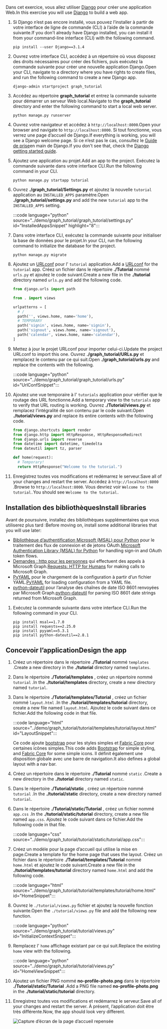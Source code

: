 <!-- markdownlint-disable MD002 MD041 -->

<span data-ttu-id="4f31f-101">Dans cet exercice, vous allez utiliser [Django](https://www.djangoproject.com/) pour créer une application Web.</span><span class="sxs-lookup"><span data-stu-id="4f31f-101">In this exercise you will use [Django](https://www.djangoproject.com/) to build a web app.</span></span>

1. <span data-ttu-id="4f31f-102">Si Django n’est pas encore installé, vous pouvez l’installer à partir de votre interface de ligne de commande (CLI) à l’aide de la commande suivante.</span><span class="sxs-lookup"><span data-stu-id="4f31f-102">If you don't already have Django installed, you can install it from your command-line interface (CLI) with the following command.</span></span>

    ```Shell
    pip install --user Django==3.1.4
    ```

1. <span data-ttu-id="4f31f-103">Ouvrez votre interface CLI, accédez à un répertoire où vous disposez des droits nécessaires pour créer des fichiers, puis exécutez la commande suivante pour créer une nouvelle application Django.</span><span class="sxs-lookup"><span data-stu-id="4f31f-103">Open your CLI, navigate to a directory where you have rights to create files, and run the following command to create a new Django app.</span></span>

    ```Shell
    django-admin startproject graph_tutorial
    ```

1. <span data-ttu-id="4f31f-104">Accédez au répertoire **graph_tutorial** et entrez la commande suivante pour démarrer un serveur Web local.</span><span class="sxs-lookup"><span data-stu-id="4f31f-104">Navigate to the **graph_tutorial** directory and enter the following command to start a local web server.</span></span>

    ```Shell
    python manage.py runserver
    ```

1. <span data-ttu-id="4f31f-105">Ouvrez votre navigateur et accédez à `http://localhost:8000`.</span><span class="sxs-lookup"><span data-stu-id="4f31f-105">Open your browser and navigate to `http://localhost:8000`.</span></span> <span data-ttu-id="4f31f-106">Si tout fonctionne, vous verrez une page d’accueil de Django.</span><span class="sxs-lookup"><span data-stu-id="4f31f-106">If everything is working, you will see a Django welcome page.</span></span> <span data-ttu-id="4f31f-107">Si ce n’est pas le cas, consultez le [Guide de prise](https://www.djangoproject.com/start/)en main de Django.</span><span class="sxs-lookup"><span data-stu-id="4f31f-107">If you don't see that, check the [Django getting started guide](https://www.djangoproject.com/start/).</span></span>

1. <span data-ttu-id="4f31f-108">Ajoutez une application au projet.</span><span class="sxs-lookup"><span data-stu-id="4f31f-108">Add an app to the project.</span></span> <span data-ttu-id="4f31f-109">Exécutez la commande suivante dans votre interface CLI.</span><span class="sxs-lookup"><span data-stu-id="4f31f-109">Run the following command in your CLI.</span></span>

    ```Shell
    python manage.py startapp tutorial
    ```

1. <span data-ttu-id="4f31f-110">Ouvrez **./graph_tutorial/Settings.py** et ajoutez la nouvelle `tutorial` application au `INSTALLED_APPS` paramètre.</span><span class="sxs-lookup"><span data-stu-id="4f31f-110">Open **./graph_tutorial/settings.py** and add the new `tutorial` app to the `INSTALLED_APPS` setting.</span></span>

    :::code language="python" source="../demo/graph_tutorial/graph_tutorial/settings.py" id="InstalledAppsSnippet" highlight="8":::

1. <span data-ttu-id="4f31f-111">Dans votre interface CLI, exécutez la commande suivante pour initialiser la base de données pour le projet.</span><span class="sxs-lookup"><span data-stu-id="4f31f-111">In your CLI, run the following command to initialize the database for the project.</span></span>

    ```Shell
    python manage.py migrate
    ```

1. <span data-ttu-id="4f31f-112">Ajoutez un [URLconf](https://docs.djangoproject.com/en/3.0/topics/http/urls/) pour l' `tutorial` application.</span><span class="sxs-lookup"><span data-stu-id="4f31f-112">Add a [URLconf](https://docs.djangoproject.com/en/3.0/topics/http/urls/) for the `tutorial` app.</span></span> <span data-ttu-id="4f31f-113">Créez un fichier dans le répertoire **./Tutorial** nommé `urls.py` et ajoutez le code suivant.</span><span class="sxs-lookup"><span data-stu-id="4f31f-113">Create a new file in the **./tutorial** directory named `urls.py` and add the following code.</span></span>

    ```python
    from django.urls import path

    from . import views

    urlpatterns = [
      # /
      path('', views.home, name='home'),
      # TEMPORARY
      path('signin', views.home, name='signin'),
      path('signout', views.home, name='signout'),
      path('calendar', views.home, name='calendar'),
    ]
    ```

1. <span data-ttu-id="4f31f-114">Mettez à jour le projet URLconf pour importer celui-ci.</span><span class="sxs-lookup"><span data-stu-id="4f31f-114">Update the project URLconf to import this one.</span></span> <span data-ttu-id="4f31f-115">Ouvrez **./graph_tutorial/URLs.py** et remplacez le contenu par ce qui suit.</span><span class="sxs-lookup"><span data-stu-id="4f31f-115">Open **./graph_tutorial/urls.py** and replace the contents with the following.</span></span>

    :::code language="python" source="../demo/graph_tutorial/graph_tutorial/urls.py" id="UrlConfSnippet":::

1. <span data-ttu-id="4f31f-116">Ajoutez une vue temporaire à l' `tutorials` application pour vérifier que le routage des URL fonctionne.</span><span class="sxs-lookup"><span data-stu-id="4f31f-116">Add a temporary view to the `tutorials` app to verify that URL routing is working.</span></span> <span data-ttu-id="4f31f-117">Ouvrez **./Tutorial/views.py** et remplacez l’intégralité de son contenu par le code suivant.</span><span class="sxs-lookup"><span data-stu-id="4f31f-117">Open **./tutorial/views.py** and replace its entire contents with the following code.</span></span>

    ```python
    from django.shortcuts import render
    from django.http import HttpResponse, HttpResponseRedirect
    from django.urls import reverse
    from datetime import datetime, timedelta
    from dateutil import tz, parser

    def home(request):
      # Temporary!
      return HttpResponse("Welcome to the tutorial.")
    ```

1. <span data-ttu-id="4f31f-118">Enregistrez toutes vos modifications et redémarrez le serveur.</span><span class="sxs-lookup"><span data-stu-id="4f31f-118">Save all of your changes and restart the server.</span></span> <span data-ttu-id="4f31f-119">Accédez à `http://localhost:8000` .</span><span class="sxs-lookup"><span data-stu-id="4f31f-119">Browse to `http://localhost:8000`.</span></span> <span data-ttu-id="4f31f-120">Vous devriez voir `Welcome to the tutorial.`</span><span class="sxs-lookup"><span data-stu-id="4f31f-120">You should see `Welcome to the tutorial.`</span></span>

## <a name="install-libraries"></a><span data-ttu-id="4f31f-121">Installation des bibliothèques</span><span class="sxs-lookup"><span data-stu-id="4f31f-121">Install libraries</span></span>

<span data-ttu-id="4f31f-122">Avant de poursuivre, installez des bibliothèques supplémentaires que vous utiliserez plus tard :</span><span class="sxs-lookup"><span data-stu-id="4f31f-122">Before moving on, install some additional libraries that you will use later:</span></span>

- <span data-ttu-id="4f31f-123">[Bibliothèque d’authentification Microsoft (MSAL) pour Python](https://github.com/AzureAD/microsoft-authentication-library-for-python) pour le traitement des flux de connexion et de jetons OAuth.</span><span class="sxs-lookup"><span data-stu-id="4f31f-123">[Microsoft Authentication Library (MSAL) for Python](https://github.com/AzureAD/microsoft-authentication-library-for-python) for handling sign-in and OAuth token flows.</span></span>
- <span data-ttu-id="4f31f-124">[Demandes : http pour les personnes](https://requests.readthedocs.io/en/master/) qui effectuent des appels à Microsoft Graph.</span><span class="sxs-lookup"><span data-stu-id="4f31f-124">[Requests: HTTP for Humans](https://requests.readthedocs.io/en/master/) for making calls to Microsoft Graph.</span></span>
- <span data-ttu-id="4f31f-125">[PyYAML](https://pyyaml.org/wiki/PyYAMLDocumentation) pour le chargement de la configuration à partir d’un fichier YAML.</span><span class="sxs-lookup"><span data-stu-id="4f31f-125">[PyYAML](https://pyyaml.org/wiki/PyYAMLDocumentation) for loading configuration from a YAML file.</span></span>
- <span data-ttu-id="4f31f-126">[python-dateutil](https://pypi.org/project/python-dateutil/) pour l’analyse des chaînes de date ISO 8601 renvoyées par Microsoft Graph.</span><span class="sxs-lookup"><span data-stu-id="4f31f-126">[python-dateutil](https://pypi.org/project/python-dateutil/) for parsing ISO 8601 date strings returned from Microsoft Graph.</span></span>

1. <span data-ttu-id="4f31f-127">Exécutez la commande suivante dans votre interface CLI.</span><span class="sxs-lookup"><span data-stu-id="4f31f-127">Run the following command in your CLI.</span></span>

    ```Shell
    pip install msal==1.7.0
    pip install requests==2.25.0
    pip install pyyaml==5.3.1
    pip install python-dateutil==2.8.1
    ```

## <a name="design-the-app"></a><span data-ttu-id="4f31f-128">Concevoir l’application</span><span class="sxs-lookup"><span data-stu-id="4f31f-128">Design the app</span></span>

1. <span data-ttu-id="4f31f-129">Créez un répertoire dans le répertoire **./Tutorial** nommé `templates` .</span><span class="sxs-lookup"><span data-stu-id="4f31f-129">Create a new directory in the **./tutorial** directory named `templates`.</span></span>

1. <span data-ttu-id="4f31f-130">Dans le répertoire **./Tutorial/templates** , créez un répertoire nommé `tutorial` .</span><span class="sxs-lookup"><span data-stu-id="4f31f-130">In the **./tutorial/templates** directory, create a new directory named `tutorial`.</span></span>

1. <span data-ttu-id="4f31f-131">Dans le répertoire **./Tutorial/templates/Tutorial** , créez un fichier nommé `layout.html` .</span><span class="sxs-lookup"><span data-stu-id="4f31f-131">In the **./tutorial/templates/tutorial** directory, create a new file named `layout.html`.</span></span> <span data-ttu-id="4f31f-132">Ajoutez le code suivant dans ce fichier.</span><span class="sxs-lookup"><span data-stu-id="4f31f-132">Add the following code in that file.</span></span>

    :::code language="html" source="../demo/graph_tutorial/tutorial/templates/tutorial/layout.html" id="LayoutSnippet":::

    <span data-ttu-id="4f31f-133">Ce code ajoute [bootstrap](http://getbootstrap.com/) pour les styles simples et [Fabric Core](https://developer.microsoft.com/fluentui#/get-started#fabric-core) pour certaines icônes simples.</span><span class="sxs-lookup"><span data-stu-id="4f31f-133">This code adds [Bootstrap](http://getbootstrap.com/) for simple styling, and [Fabric Core](https://developer.microsoft.com/fluentui#/get-started#fabric-core) for some simple icons.</span></span> <span data-ttu-id="4f31f-134">Il définit également une disposition globale avec une barre de navigation.</span><span class="sxs-lookup"><span data-stu-id="4f31f-134">It also defines a global layout with a nav bar.</span></span>

1. <span data-ttu-id="4f31f-135">Créez un répertoire dans le répertoire **./Tutorial** nommé `static` .</span><span class="sxs-lookup"><span data-stu-id="4f31f-135">Create a new directory in the **./tutorial** directory named `static`.</span></span>

1. <span data-ttu-id="4f31f-136">Dans le répertoire **./Tutorial/static** , créez un répertoire nommé `tutorial` .</span><span class="sxs-lookup"><span data-stu-id="4f31f-136">In the **./tutorial/static** directory, create a new directory named `tutorial`.</span></span>

1. <span data-ttu-id="4f31f-137">Dans le répertoire **./Tutorial/static/Tutorial** , créez un fichier nommé `app.css` .</span><span class="sxs-lookup"><span data-stu-id="4f31f-137">In the **./tutorial/static/tutorial** directory, create a new file named `app.css`.</span></span> <span data-ttu-id="4f31f-138">Ajoutez le code suivant dans ce fichier.</span><span class="sxs-lookup"><span data-stu-id="4f31f-138">Add the following code in that file.</span></span>

    :::code language="css" source="../demo/graph_tutorial/tutorial/static/tutorial/app.css":::

1. <span data-ttu-id="4f31f-139">Créez un modèle pour la page d’accueil qui utilise la mise en page.</span><span class="sxs-lookup"><span data-stu-id="4f31f-139">Create a template for the home page that uses the layout.</span></span> <span data-ttu-id="4f31f-140">Créez un fichier dans le répertoire **./Tutorial/templates/Tutorial** nommé `home.html` et ajoutez le code suivant.</span><span class="sxs-lookup"><span data-stu-id="4f31f-140">Create a new file in the **./tutorial/templates/tutorial** directory named `home.html` and add the following code.</span></span>

    :::code language="html" source="../demo/graph_tutorial/tutorial/templates/tutorial/home.html" id="HomeSnippet":::

1. <span data-ttu-id="4f31f-141">Ouvrez le `./tutorial/views.py` fichier et ajoutez la nouvelle fonction suivante.</span><span class="sxs-lookup"><span data-stu-id="4f31f-141">Open the `./tutorial/views.py` file and add the following new function.</span></span>

    :::code language="python" source="../demo/graph_tutorial/tutorial/views.py" id="InitializeContextSnippet":::

1. <span data-ttu-id="4f31f-142">Remplacez l' `home` affichage existant par ce qui suit.</span><span class="sxs-lookup"><span data-stu-id="4f31f-142">Replace the existing `home` view with the following.</span></span>

    :::code language="python" source="../demo/graph_tutorial/tutorial/views.py" id="HomeViewSnippet":::

1. <span data-ttu-id="4f31f-143">Ajoutez un fichier PNG nommé **no-profile-photo.png** dans le répertoire **./Tutorial/static/Tutorial** .</span><span class="sxs-lookup"><span data-stu-id="4f31f-143">Add a PNG file named **no-profile-photo.png** in the **./tutorial/static/tutorial** directory.</span></span>

1. <span data-ttu-id="4f31f-144">Enregistrez toutes vos modifications et redémarrez le serveur.</span><span class="sxs-lookup"><span data-stu-id="4f31f-144">Save all of your changes and restart the server.</span></span> <span data-ttu-id="4f31f-145">À présent, l’application doit être très différente.</span><span class="sxs-lookup"><span data-stu-id="4f31f-145">Now, the app should look very different.</span></span>

    ![Capture d’écran de la page d’accueil repensée](./images/create-app-01.png)
